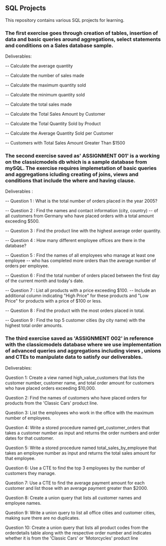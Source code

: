 ## SQL Projects
This repository contains various SQL projects for learning.

### The first exercise goes through creation of tables, insertion of data and basic queries around aggregations, select statements and conditions on a Sales database sample.

Deliverables:

-- Calculate the average quantity 

-- Calculate the number of sales made

-- Calculate the maximum quantity sold 

-- Calculate the minimum quantity sold

-- Calculate the total sales made

-- Calculate the Total Sales Amount by Customer

-- Calculate the Total Quantity Sold by Product

-- Calculate the Average Quantity Sold per Customer

-- Customers with Total Sales Amount Greater Than $1500



### The second exercise saved as' ASSIGNMENT 001' is a working on the classicmodels db which is a sample database from mySQL. The exercise requires implemetation of basic queries and aggregations icluding creating of joins, views and conditions that include the where and having clause.
Deliverables :

-- Question 1 : What is the total number of orders placed in the year 2005?

-- Question 2 : Find the names and contact information (city, country) 
-- of all customers from Germany who have placed orders with a total amount exceeding $500.

-- Question 3 : Find the product line with the highest average order quantity.

-- Question 4 : How many different employee offices are there in the database?

-- Question 5 : Find the names of all employees who manage at least one employee 
-- who has completed more orders than the average number of orders per employee.

-- Question 6 : Find the total number of orders placed between the first day of the current month and today's date.

-- Question 7 : List all products with a price exceeding $100. 
-- Include an additional column indicating "High Price" for these products and "Low Price" for products with a price of $100 or less.

-- Question 8 : Find the product with the most orders placed in total.

-- Question 9 : Find the top 5 customer cities (by city name) with the highest total order amounts.




### The third exercise saved as 'ASSIGNMENT 002' in reference with the classicmodels database where we use implementation of advanced queries and aggregations including views , unions and CTEs to manipulate data to satisfy our deliverables.

Deliverables:

Question 1: Create a view named high_value_customers that lists the customer number, customer name, and total order amount for customers who have placed orders exceeding $10,000.

Question 2: Find the names of customers who have placed orders for products from the 'Classic Cars' product line.

Question 3: List the employees who work in the office with the maximum number of employees.

Question 4: Write a stored procedure named get_customer_orders that takes a customer number as input and returns the order numbers and order dates for that customer.

Question 5: Write a stored procedure named total_sales_by_employee that takes an employee number as input and returns the total sales amount for that employee.

Question 6: Use a CTE to find the top 3 employees by the number of customers they manage.

Question 7: Use a CTE to find the average payment amount for each customer and list those with an average payment greater than $2000.

Question 8: Create a union query that lists all customer names and employee names.

Question 9: Write a union query to list all office cities and customer cities, making sure there are no duplicates.

Question 10: Create a union query that lists all product codes from the orderdetails table along with the respective order number and indicates whether it is from the 'Classic Cars' or 'Motorcycles' product line
